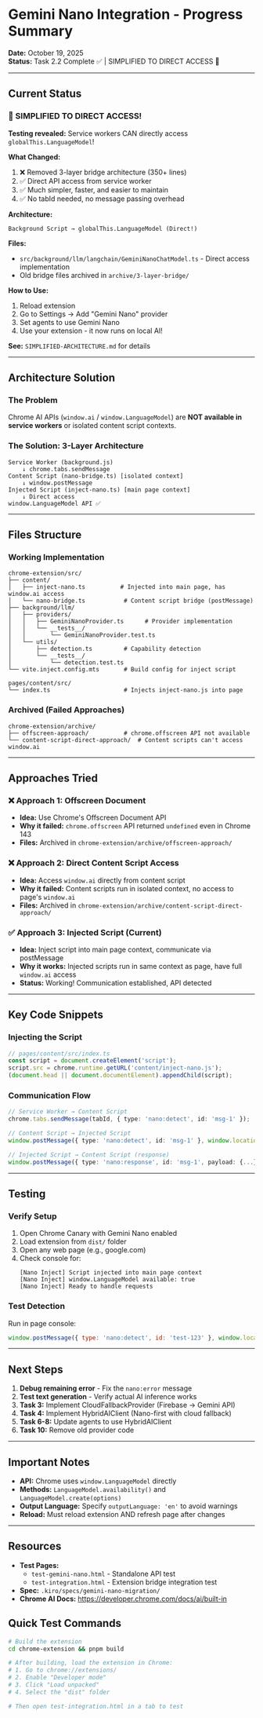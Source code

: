 # Gemini Nano Integration - Progress Summary

**Date:** October 19, 2025  
**Status:** Task 2.2 Complete ✅ | SIMPLIFIED TO DIRECT ACCESS 🚀

---

## Current Status

### 🚀 SIMPLIFIED TO DIRECT ACCESS!

**Testing revealed:** Service workers CAN directly access `globalThis.LanguageModel`!

**What Changed:**
1. ❌ Removed 3-layer bridge architecture (350+ lines)
2. ✅ Direct API access from service worker
3. ✅ Much simpler, faster, and easier to maintain
4. ✅ No tabId needed, no message passing overhead

**Architecture:**
```
Background Script → globalThis.LanguageModel (Direct!)
```

**Files:**
- `src/background/llm/langchain/GeminiNanoChatModel.ts` - Direct access implementation
- Old bridge files archived in `archive/3-layer-bridge/`

**How to Use:**
1. Reload extension
2. Go to Settings → Add "Gemini Nano" provider
3. Set agents to use Gemini Nano
4. Use your extension - it now runs on local AI!

**See:** `SIMPLIFIED-ARCHITECTURE.md` for details

---

## Architecture Solution

### The Problem
Chrome AI APIs (`window.ai` / `window.LanguageModel`) are **NOT available in service workers** or isolated content script contexts.

### The Solution: 3-Layer Architecture
```
Service Worker (background.js)
    ↓ chrome.tabs.sendMessage
Content Script (nano-bridge.ts) [isolated context]
    ↓ window.postMessage
Injected Script (inject-nano.ts) [main page context]
    ↓ Direct access
window.LanguageModel API ✅
```

---

## Files Structure

### Working Implementation
```
chrome-extension/src/
├── content/
│   ├── inject-nano.ts          # Injected into main page, has window.ai access
│   └── nano-bridge.ts           # Content script bridge (postMessage)
├── background/llm/
│   ├── providers/
│   │   ├── GeminiNanoProvider.ts      # Provider implementation
│   │   └── __tests__/
│   │       └── GeminiNanoProvider.test.ts
│   └── utils/
│       ├── detection.ts         # Capability detection
│       └── __tests__/
│           └── detection.test.ts
└── vite.inject.config.mts       # Build config for inject script

pages/content/src/
└── index.ts                     # Injects inject-nano.js into page
```

### Archived (Failed Approaches)
```
chrome-extension/archive/
├── offscreen-approach/          # chrome.offscreen API not available
└── content-script-direct-approach/  # Content scripts can't access window.ai
```

---

## Approaches Tried

### ❌ Approach 1: Offscreen Document
- **Idea:** Use Chrome's Offscreen Document API
- **Why it failed:** `chrome.offscreen` API returned `undefined` even in Chrome 143
- **Files:** Archived in `chrome-extension/archive/offscreen-approach/`

### ❌ Approach 2: Direct Content Script Access
- **Idea:** Access `window.ai` directly from content script
- **Why it failed:** Content scripts run in isolated context, no access to page's `window.ai`
- **Files:** Archived in `chrome-extension/archive/content-script-direct-approach/`

### ✅ Approach 3: Injected Script (Current)
- **Idea:** Inject script into main page context, communicate via postMessage
- **Why it works:** Injected scripts run in same context as page, have full `window.ai` access
- **Status:** Working! Communication established, API detected

---

## Key Code Snippets

### Injecting the Script
```typescript
// pages/content/src/index.ts
const script = document.createElement('script');
script.src = chrome.runtime.getURL('content/inject-nano.js');
(document.head || document.documentElement).appendChild(script);
```

### Communication Flow
```typescript
// Service Worker → Content Script
chrome.tabs.sendMessage(tabId, { type: 'nano:detect', id: 'msg-1' });

// Content Script → Injected Script
window.postMessage({ type: 'nano:detect', id: 'msg-1' }, window.location.origin);

// Injected Script → Content Script (response)
window.postMessage({ type: 'nano:response', id: 'msg-1', payload: {...} }, window.location.origin);
```

---

## Testing

### Verify Setup
1. Open Chrome Canary with Gemini Nano enabled
2. Load extension from `dist/` folder
3. Open any web page (e.g., google.com)
4. Check console for:
   ```
   [Nano Inject] Script injected into main page context
   [Nano Inject] window.LanguageModel available: true
   [Nano Inject] Ready to handle requests
   ```

### Test Detection
Run in page console:
```javascript
window.postMessage({ type: 'nano:detect', id: 'test-123' }, window.location.origin);
```

---

## Next Steps

1. **Debug remaining error** - Fix the `nano:error` message
2. **Test text generation** - Verify actual AI inference works
3. **Task 3:** Implement CloudFallbackProvider (Firebase → Gemini API)
4. **Task 4:** Implement HybridAIClient (Nano-first with cloud fallback)
5. **Task 6-8:** Update agents to use HybridAIClient
6. **Task 10:** Remove old provider code

---

## Important Notes

- **API:** Chrome uses `window.LanguageModel` directly
- **Methods:** `LanguageModel.availability()` and `LanguageModel.create(options)`
- **Output Language:** Specify `outputLanguage: 'en'` to avoid warnings
- **Reload:** Must reload extension AND refresh page after changes

---

## Resources

- **Test Pages:**
  - `test-gemini-nano.html` - Standalone API test
  - `test-integration.html` - Extension bridge integration test
- **Spec:** `.kiro/specs/gemini-nano-migration/`
- **Chrome AI Docs:** https://developer.chrome.com/docs/ai/built-in

## Quick Test Commands

```bash
# Build the extension
cd chrome-extension && pnpm build

# After building, load the extension in Chrome:
# 1. Go to chrome://extensions/
# 2. Enable "Developer mode"
# 3. Click "Load unpacked"
# 4. Select the "dist" folder

# Then open test-integration.html in a tab to test
```
